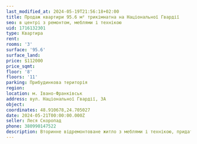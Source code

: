 ```yaml
---
last_modified_at: 2024-05-19T21:56:18+02:00
title: Продаж квартири 95.6 м² трикімнатна на Національної Гвардії
seo: в центрі з ремонтом, меблями і технікою
uid: 1716132301
type: Квартира
rent:
rooms: '3'
surface: '95.6'
surface_land:
price: $112000
price_sqmt:
floor: '8'
floors: '11'
parking: Прибудинкова територія
region:
location: м. Івано-Франківськ
address: вул. Національної Гвардії, 3А
object:
coordinates: 48.910678,24.705027
date: 2024-05-21T00:00:00.000Z
seller: Леся Скоропад
phone: 380990147522
description: Вторинне відремонтоване житло з меблями і технікою, придатне і готове для проживання
---
```

